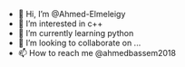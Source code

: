 - 👋 Hi, I’m @Ahmed-Elmeleigy
- 👀 I’m interested in c++
- 🌱 I’m currently learning python
- 💞️ I’m looking to collaborate on ...
- 📫 How to reach me @ahmedbassem2018

<!---
Ahmed-Elmeleigy/Ahmed-Elmeleigy is a ✨ special ✨ repository because its `README.md` (this file) appears on your GitHub profile.
You can click the Preview link to take a look at your changes.
--->
